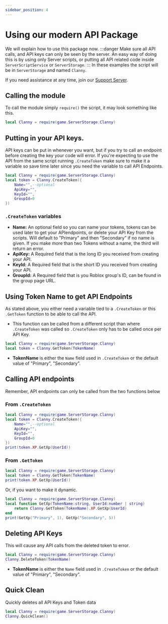 ```yaml
---
sidebar_position: 4
---
```


# Using our modern API Package
We will explain how to use this package now.
:::danger
Make sure all API calls, and API keys can only be seen by the server.  An easy way of doing this is by using only Server scripts, or putting all API related code inside `ServerScriptService` or `ServerStorage`.
:::
In these examples the script will be in `ServerStorage` and named `Clanny`.

If you need assistance at any time, join our [Support Server](https://discord.gg/AgQuFj4qV3).

## Calling the module
To call the module simply `require()` the script, it may look something like this.
```lua
local Clanny = require(game.ServerStorage.Clanny)
```

## Putting in your API keys.
API keys can be put in whenever you want, but if you try to call an endpoint before creating the key your code will error.  If you're expecting to use the API from the same script running `.CreateToken` make sure to make it a variable so save time later since you need the variable to call API Endpoints.
```lua
local Clanny = require(game.ServerStorage.Clanny)
local token = Clanny.CreateToken({
	Name="",--optional
	ApiKey="",
	KeyId="",
	GroupId=0
})
```
### `.CreateToken` variables
- **Name:** An optional field so you can name your tokens, tokens can be used later to get your APIendpoints, or delete your API Key from the scripts.  Will default to "Primary" and then "Secondary" if no name is given.  If you make more than two Tokens without a name, the third will return an error.
- **ApiKey:** A Required field that is the long ID you received from creating your API.
- **KeyId:** A Required field that is the short ID you received from creating your API.
- **GroupId:** A Required field that is you Roblox group's ID, can be found in the group page URL.

## Using Token Name to get API Endpoints
As stated above, you either need a variable tied to a `.CreateToken` or this `.GetToken` function to be able to call the API.
- This function can be called from a different script than where `.CreateToken` was called so `.CreateToken` only has to be called once per API Key.
```lua
local Clanny = require(game.ServerStorage.Clanny)
local token = Clanny.GetToken(TokenName)
```
- **TokenName** is either the `Name` field used in `.CreateToken` or the default value of "Primary", "Secondary".

## Calling API endpoints
Remember, API endpoints can only be called from the two functions below
### From `.CreateToken`
```lua
local Clanny = require(game.ServerStorage.Clanny)
local token = Clanny.CreateToken({
	Name="",--optional
	ApiKey="",
	KeyId="",
	GroupId=0
})
print(token.XP.GetXp(UserId))
```

### From `.GetToken`
```lua
local Clanny = require(game.ServerStorage.Clanny)
local token = Clanny.GetToken(TokenName)
print(token.XP.GetXp(UserId))
```
Or, if you want to make it dynamic.
```lua
local Clanny = require(game.ServerStorage.Clanny)
local function GetXp(TokenName:string, UserId:number | string)
    return Clanny.GetToken(TokenName).XP.GetXp(UserId)
end
print(GetXp("Primary", 1), GetXp("Secondary", 5))
```

## Deleting API Keys
This will cause any API calls from the deleted token to error.
```lua
local Clanny = require(game.ServerStorage.Clanny)
Clanny.DeleteToken(TokenName)
```
- **TokenName** is either the `Name` field used in `.CreateToken` or the default value of "Primary", "Secondary".

## Quick Clean
Quickly deletes all API Keys and Token data
```lua
local Clanny = require(game.ServerStorage.Clanny)
Clanny.QuickClean()
```